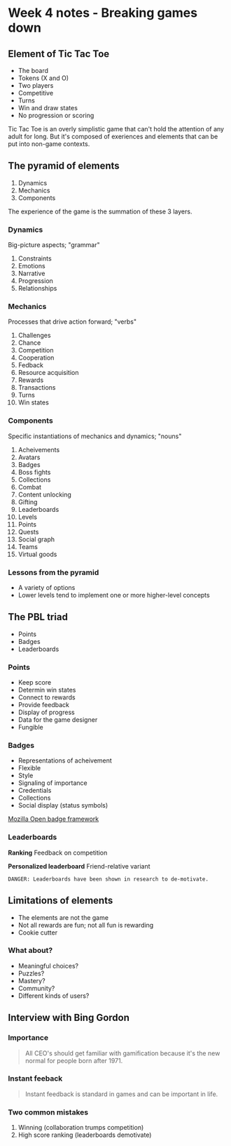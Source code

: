 
# Week 4 notes - Breaking games down


## Element of Tic Tac Toe

* The board
* Tokens (X and O)
* Two players
* Competitive
* Turns
* Win and draw states
* No progression or scoring

Tic Tac Toe is an overly simplistic game that can't hold the attention of any adult for long. But it's composed of exeriences and elements that can be put into non-game contexts.


## The pyramid of elements

1. Dynamics
2. Mechanics
3. Components

The experience of the game is the summation of these 3 layers.


### Dynamics

Big-picture aspects; "grammar"

1. Constraints
2. Emotions
3. Narrative
4. Progression
5. Relationships


### Mechanics

Processes that drive action forward; "verbs"

1. Challenges
2. Chance
3. Competition
4. Cooperation
5. Fedback
6. Resource acquisition
7. Rewards
8. Transactions
9. Turns
10. Win states


### Components

Specific instantiations of mechanics and dynamics; "nouns"

1. Acheivements
2. Avatars
3. Badges
4. Boss fights
5. Collections
6. Combat
7. Content unlocking
8. Gifting
9. Leaderboards
10. Levels
11. Points
12. Quests
13. Social graph
14. Teams
15. Virtual goods

### Lessons from the pyramid

* A variety of options
* Lower levels tend to implement one or more higher-level concepts


## The PBL triad

* Points
* Badges
* Leaderboards


### Points

* Keep score
* Determin win states
* Connect to rewards
* Provide feedback
* Display of progress
* Data for the game designer
* Fungible


### Badges

* Representations of acheivement
* Flexible
* Style
* Signaling of importance
* Credentials
* Collections
* Social display (status symbols)

[Mozilla Open badge framework](http://openbadges.org)


### Leaderboards

__Ranking__
Feedback on competition

__Personalized leaderboard__
Friend-relative variant

	DANGER: Leaderboards have been shown in research to de-motivate.


## Limitations of elements

* The elements are not the game
* Not all rewards are fun; not all fun is rewarding
* Cookie cutter


### What about?

* Meaningful choices?
* Puzzles?
* Mastery?
* Community?
* Different kinds of users?


## Interview with Bing Gordon

### Importance

> All CEO's should get familiar with gamification because it's the new normal for people born after 1971.


### Instant feeback

> Instant feedback is standard in games and can be important in life.


### Two common mistakes

1. Winning (collaboration trumps competition)
2. High score ranking (leaderboards demotivate)


